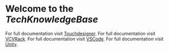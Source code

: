 # Welcome to the *TechKnowledgeBase*

For full documentation visit [Touchdesigner](./topics/TouchDesigner/TouchDesigner.md).
For full documentation visit [VCVRack](./topics/VCVRack/index.md).
For full documentation visit [VSCode](./topics/VSCode/index.md).
For full documentation visit [Unity](./topics/Unity/index.md).

